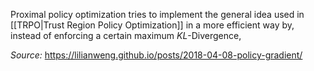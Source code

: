 Proximal policy optimization tries to implement the general idea used in [[TRPO|Trust Region Policy Optimization]] in a more efficient way by, instead of enforcing a certain maximum $KL$-Divergence, 


*Source:* https://lilianweng.github.io/posts/2018-04-08-policy-gradient/